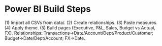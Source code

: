 # Power BI Build Steps
(1) Import all CSVs from data/. (2) Create relationships. (3) Paste measures. (4) Apply theme. (5) Build pages (Executive, P&L, Sales, Budget vs Actual, FX).
Relationships: Transactions→Date/Account/Dept/Product/Customer; Budget→Date/Dept/Account; FX→Date.
